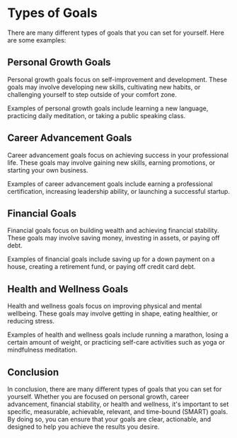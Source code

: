 Types of Goals
=====================================================

There are many different types of goals that you can set for yourself. Here are some examples:

Personal Growth Goals
---------------------

Personal growth goals focus on self-improvement and development. These goals may involve developing new skills, cultivating new habits, or challenging yourself to step outside of your comfort zone.

Examples of personal growth goals include learning a new language, practicing daily meditation, or taking a public speaking class.

Career Advancement Goals
------------------------

Career advancement goals focus on achieving success in your professional life. These goals may involve gaining new skills, earning promotions, or starting your own business.

Examples of career advancement goals include earning a professional certification, increasing leadership ability, or launching a successful startup.

Financial Goals
---------------

Financial goals focus on building wealth and achieving financial stability. These goals may involve saving money, investing in assets, or paying off debt.

Examples of financial goals include saving up for a down payment on a house, creating a retirement fund, or paying off credit card debt.

Health and Wellness Goals
-------------------------

Health and wellness goals focus on improving physical and mental wellbeing. These goals may involve getting in shape, eating healthier, or reducing stress.

Examples of health and wellness goals include running a marathon, losing a certain amount of weight, or practicing self-care activities such as yoga or mindfulness meditation.

Conclusion
----------

In conclusion, there are many different types of goals that you can set for yourself. Whether you are focused on personal growth, career advancement, financial stability, or health and wellness, it's important to set specific, measurable, achievable, relevant, and time-bound (SMART) goals. By doing so, you can ensure that your goals are clear, actionable, and designed to help you achieve the results you desire.
